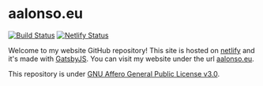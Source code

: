 # aalonso.eu

[![Build Status](https://travis-ci.com/tairosonloa/aalonso.eu.svg?branch=master)](https://travis-ci.com/tairosonloa/aalonso.eu)
[![Netlify Status](https://api.netlify.com/api/v1/badges/9fc269a8-4453-45e2-aae9-19accf78e685/deploy-status)](https://app.netlify.com/sites/aalonso/deploys)

Welcome to my website GitHub repository! This site is hosted on [netlify](https://www.netlify.com/) and it's made with [GatsbyJS](https://www.gatsbyjs.org/). You can visit my website under the url [aalonso.eu](https://aalonso.eu).

This repository is under [GNU Affero General Public License v3.0](https://github.com/tairosonloa/aalonso.eu/blob/master/LICENSE).